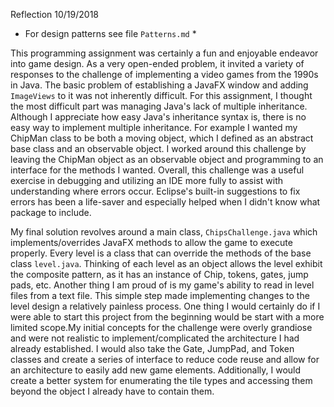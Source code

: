 Reflection
10/19/2018

* For design patterns see file `Patterns.md` *

This programming assignment was certainly a fun and enjoyable endeavor into game design. As a very open-ended problem,
it invited a variety of responses to the challenge of implementing a video games from the 1990s in Java. The basic problem
of establishing a JavaFX window and adding `ImageViews` to it was not inherently difficult. For this assignment, I thought
the most difficult part was managing Java's lack of multiple inheritance. Although I appreciate how easy Java's inheritance
syntax is, there is no easy way to implement multiple inheritance. For example I wanted my ChipMan class to be both a
moving object, which I defined as an abstract base class and an observable object. I worked around this challenge by leaving
the ChipMan object as an observable object and programming to an interface for the methods I wanted. Overall, this challenge
was a useful exercise in debugging and utilizing an IDE more fully to assist with understanding where errors occur. Eclipse's
built-in suggestions to fix errors has been a life-saver and especially helped when I didn't know what package to include. 

My final solution revolves around a main class, `ChipsChallenge.java` which implements/overrides JavaFX methods to allow the
game to execute properly. Every level is a class that can override the methods of the base class `level.java`. Thinking of each
level as an object allows the level exhibit the composite pattern, as it has an instance of Chip, tokens, gates, jump pads, etc.
Another thing I am proud of is my game's ability to read in level files from a text file. This simple step made implementing
changes to the level design a relatively painless process. One thing I would certainly do if I were able to start this
project from the beginning would be start with a more limited scope.My initial concepts for the challenge were overly 
grandiose and were not realistic to implement/complicated the architecture I had already established. I would also take the Gate,
JumpPad, and Token classes and create a series of interface to reduce code reuse and allow for an architecture to easily add 
new game elements. Additionally, I would create a better system for enumerating the tile types and accessing them beyond the
object I already have to contain them.